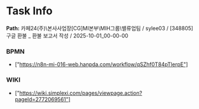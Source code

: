 # Task Info

**Path:** 카페24(주)\본사사업장\[CG]MI본부\MIH그룹\밸류업팀 / sylee03 / [348805] 구글 환불 _ 환불 보고서 작성 / 2025-10-01_00-00-00

### BPMN
- ["https://n8n-mi-016-web.hanpda.com/workflow/qSZhf0T84pTlerpE"]

### WIKI
- ["https://wiki.simplexi.com/pages/viewpage.action?pageId=2772069561"]

